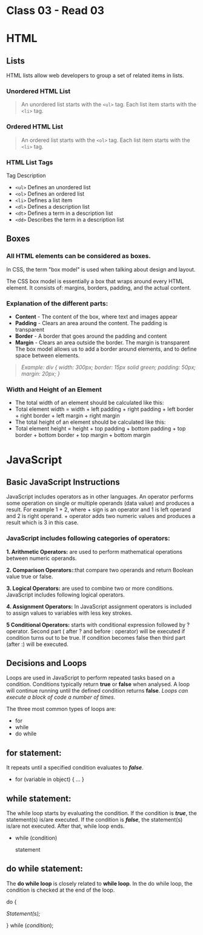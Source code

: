 # Class 03 - Read 03

# HTML

## Lists
HTML lists allow web developers to group a set of related items in lists.

### Unordered HTML List
> An unordered list starts with the `<ul>` tag. Each list item starts with the `<li>` tag.


### Ordered HTML List
> An ordered list starts with the `<ol>` tag. Each list item starts with the `<li>` tag.

### HTML List Tags
Tag	Description
- `<ul>`	Defines an unordered list
- `<ol>`	Defines an ordered list
- `<li>`	Defines a list item
- `<dl>`	Defines a description list
- `<dt>`	Defines a term in a description list
- `<dd>`	Describes the term in a description list

## Boxes
### All HTML elements can be considered as boxes.
In CSS, the term "box model" is used when talking about design and layout.

The CSS box model is essentially a box that wraps around every HTML element. It consists of: margins, borders, padding, and the actual content.

### Explanation of the different parts:

- **Content** - The content of the box, where text and images appear
- **Padding** - Clears an area around the content. The padding is transparent
- **Border** - A border that goes around the padding and content
- **Margin** - Clears an area outside the border. The margin is transparent
The box model allows us to add a border around elements, and to define space between elements. 
> _Example: div {
  width: 300px;
  border: 15px solid green;
  padding: 50px;
  margin: 20px;
}_

### Width and Height of an Element
- The total width of an element should be calculated like this:
- Total element width = width + left padding + right padding + left border + right border + left margin + right margin
- The total height of an element should be calculated like this:
- Total element height = height + top padding + bottom padding + top border + bottom border + top margin + bottom margin

# JavaScript

## Basic JavaScript Instructions
JavaScript includes operators as in other languages. An operator performs some operation on single or multiple operands (data value) and produces a result. For example 1 + 2, where + sign is an operator and 1 is left operand and 2 is right operand. + operator adds two numeric values and produces a result which is 3 in this case.

### JavaScript includes following categories of operators:

**1. Arithmetic Operators:** are used to perform mathematical operations between numeric operands.

**2. Comparison Operators:**:that compare two operands and return Boolean value true or false.

**3. Logical Operators:** are used to combine two or more conditions. JavaScript includes following logical operators.

**4. Assignment Operators:** In JavaScript assignment operators is included to assign values to variables with less key strokes.

**5 Conditional Operators:** starts with conditional expression followed by ? operator. Second part ( after ? and before : operator) will be executed if condition turns out to be true. If condition becomes false then third part (after :) will be executed.


## Decisions and Loops
Loops are used in JavaScript to perform repeated tasks based on a condition. Conditions typically return **true** or **false** when analysed. A loop will continue running until the defined condition returns **false**. 
_Loops can execute a block of code a number of times._

The three most common types of loops are:
- for
- while
- do while

## for statement:
It repeats until a specified condition evaluates to _**false**_.

- for (variable in object) {
...
}
## while statement:
The while loop starts by evaluating the condition. If the condition is _**true**_, the statement(s) is/are executed. If the condition is _**false**_, the statement(s) is/are not executed. After that, while loop ends.
- while (condition)

  statement

## do while statement:
The **do while loop** is closely related to **while loop**. In the do while loop, the condition is checked at the end of the loop.

 do {

   *Statement(s);*

} while (*condition*);


